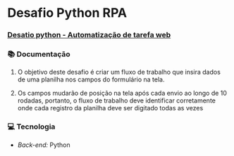# Desafio Python RPA
### [Desatio python - Automatização de tarefa web](https://rpachallenge.com/)

### 📚 Documentação
1. O objetivo deste desafio é criar um fluxo de trabalho que insira dados de uma planilha nos campos do formulário na tela.
   
2.  Os campos mudarão de posição na tela após cada envio ao longo de 10 rodadas, portanto, o fluxo de trabalho deve identificar corretamente onde cada registro da planilha deve ser digitado todas as vezes
  
### 💻 Tecnologia

 - *Back-end:* Python
